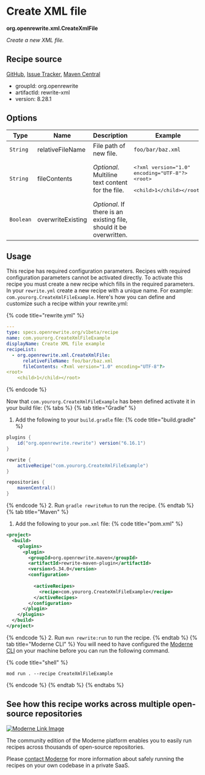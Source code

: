 # Create XML file

**org.openrewrite.xml.CreateXmlFile**

_Create a new XML file._

## Recipe source

[GitHub](https://github.com/openrewrite/rewrite/blob/main/rewrite-xml/src/main/java/org/openrewrite/xml/CreateXmlFile.java), [Issue Tracker](https://github.com/openrewrite/rewrite/issues), [Maven Central](https://central.sonatype.com/artifact/org.openrewrite/rewrite-xml/8.28.1/jar)

* groupId: org.openrewrite
* artifactId: rewrite-xml
* version: 8.28.1

## Options

| Type | Name | Description | Example |
| -- | -- | -- | -- |
| `String` | relativeFileName | File path of new file. | `foo/bar/baz.xml` |
| `String` | fileContents | *Optional*. Multiline text content for the file. | <pre>\<?xml version="1.0" encoding="UTF-8"?><br />\<root><br />    \<child>1\</child>\</root></pre> |
| `Boolean` | overwriteExisting | *Optional*. If there is an existing file, should it be overwritten. |  |


## Usage

This recipe has required configuration parameters. Recipes with required configuration parameters cannot be activated directly. To activate this recipe you must create a new recipe which fills in the required parameters. In your `rewrite.yml` create a new recipe with a unique name. For example: `com.yourorg.CreateXmlFileExample`.
Here's how you can define and customize such a recipe within your rewrite.yml:

{% code title="rewrite.yml" %}
```yaml
---
type: specs.openrewrite.org/v1beta/recipe
name: com.yourorg.CreateXmlFileExample
displayName: Create XML file example
recipeList:
  - org.openrewrite.xml.CreateXmlFile:
      relativeFileName: foo/bar/baz.xml
      fileContents: <?xml version="1.0" encoding="UTF-8"?>
<root>
    <child>1</child></root>
```
{% endcode %}

Now that `com.yourorg.CreateXmlFileExample` has been defined activate it in your build file:
{% tabs %}
{% tab title="Gradle" %}
1. Add the following to your `build.gradle` file:
{% code title="build.gradle" %}
```groovy
plugins {
    id("org.openrewrite.rewrite") version("6.16.1")
}

rewrite {
    activeRecipe("com.yourorg.CreateXmlFileExample")
}

repositories {
    mavenCentral()
}
```
{% endcode %}
2. Run `gradle rewriteRun` to run the recipe.
{% endtab %}
{% tab title="Maven" %}
1. Add the following to your `pom.xml` file:
{% code title="pom.xml" %}
```xml
<project>
  <build>
    <plugins>
      <plugin>
        <groupId>org.openrewrite.maven</groupId>
        <artifactId>rewrite-maven-plugin</artifactId>
        <version>5.34.0</version>
        <configuration>
          
          <activeRecipes>
            <recipe>com.yourorg.CreateXmlFileExample</recipe>
          </activeRecipes>
        </configuration>
      </plugin>
    </plugins>
  </build>
</project>
```
{% endcode %}
2. Run `mvn rewrite:run` to run the recipe.
{% endtab %}
{% tab title="Moderne CLI" %}
You will need to have configured the [Moderne CLI](https://docs.moderne.io/moderne-cli/cli-intro) on your machine before you can run the following command.

{% code title="shell" %}
```shell
mod run . --recipe CreateXmlFileExample
```
{% endcode %}
{% endtab %}
{% endtabs %}

## See how this recipe works across multiple open-source repositories

[![Moderne Link Image](/.gitbook/assets/ModerneRecipeButton.png)](https://app.moderne.io/recipes/org.openrewrite.xml.CreateXmlFile)

The community edition of the Moderne platform enables you to easily run recipes across thousands of open-source repositories.

Please [contact Moderne](https://moderne.io/product) for more information about safely running the recipes on your own codebase in a private SaaS.
